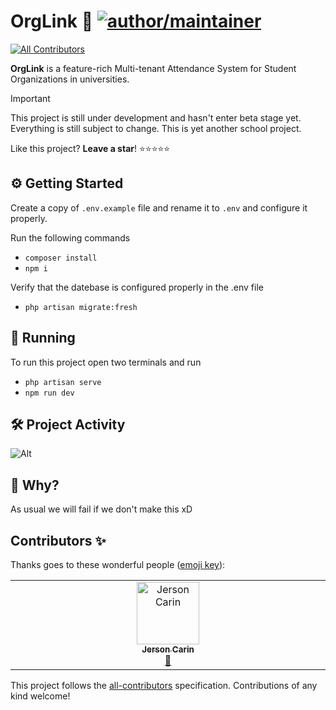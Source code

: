 # OrgLink 🤝 [![author/maintainer](https://img.shields.io/badge/by-itsmenewbie03-016eea.svg?logo=github&labelColor=181717&longCache=true&style=flat-square)](https://itsmenewbie03.is-a.dev)
<!-- ALL-CONTRIBUTORS-BADGE:START - Do not remove or modify this section -->
[![All Contributors](https://img.shields.io/badge/all_contributors-1-orange.svg?style=flat-square)](#contributors-)
<!-- ALL-CONTRIBUTORS-BADGE:END -->

**OrgLink** is a feature-rich Multi-tenant Attendance System for Student Organizations in universities.

> [!IMPORTANT]  
> This project is still under development and hasn't enter beta stage yet. Everything is still subject to change. This is yet another school project.

Like this project? **Leave a star**! ⭐⭐⭐⭐⭐

## ⚙️ Getting Started

Create a copy of `.env.example` file and rename it to `.env` and configure it properly.

Run the following commands

-   `composer install`
-   `npm i`

Verify that the datebase is configured properly in the .env file

-   `php artisan migrate:fresh`

## 🚀 Running

To run this project open two terminals and run

-   `php artisan serve`
-   `npm run dev`

## 🛠️ Project Activity

![Alt](https://repobeats.axiom.co/api/embed/42dfb4d39a3f731d975c4741273b970ac2731e0e.svg "Repobeats analytics image")

## 🤔 Why?

As usual we will fail if we don't make this xD

## Contributors ✨

Thanks goes to these wonderful people ([emoji key](https://allcontributors.org/docs/en/emoji-key)):

<!-- ALL-CONTRIBUTORS-LIST:START - Do not remove or modify this section -->
<!-- prettier-ignore-start -->
<!-- markdownlint-disable -->
<table>
  <tbody>
    <tr>
      <td align="center" valign="top" width="14.28%"><a href="https://jersoncarin.me"><img src="https://avatars.githubusercontent.com/u/63774442?v=4?s=100" width="100px;" alt="Jerson Carin"/><br /><sub><b>Jerson Carin</b></sub></a><br /><a href="https://github.com/itsmenewbie03/org-link/issues?q=author%3Ajersoncarin" title="Bug reports">🐛</a></td>
    </tr>
  </tbody>
</table>

<!-- markdownlint-restore -->
<!-- prettier-ignore-end -->

<!-- ALL-CONTRIBUTORS-LIST:END -->

This project follows the [all-contributors](https://github.com/all-contributors/all-contributors) specification. Contributions of any kind welcome!